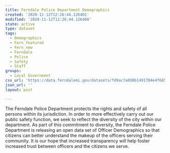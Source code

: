 ```yaml
---
title: Ferndale Police Department Demographics
created: '2020-11-12T12:26:44.126401'
modified: '2020-11-12T12:26:44.126408'
state: active
type: dataset
tags:
  - Demographics
  - Fern_featured
  - Fern_new
  - Ferndale
  - Police
  - Safety
  - Staff
groups:
  - Local Government
csv_url: 'https://data.ferndalemi.gov/datasets/fd9ac7a898b1491784e4f685261db013_0.csv'
json_url: ''
layout: post

---
```

The Ferndale Police Department protects the rights and safety of all persons within its jurisdiction. In order to more effectively carry out our public safety function, we seek to reflect the diversity of the city within our department. As part of this commitment to diversity, the Ferndale Police Department is releasing an open data set of Officer Demographics so that citizens can better understand the makeup of the officers serving their community. It is our hope that increased transparency will help foster increased trust between officers and the citizens we serve.
